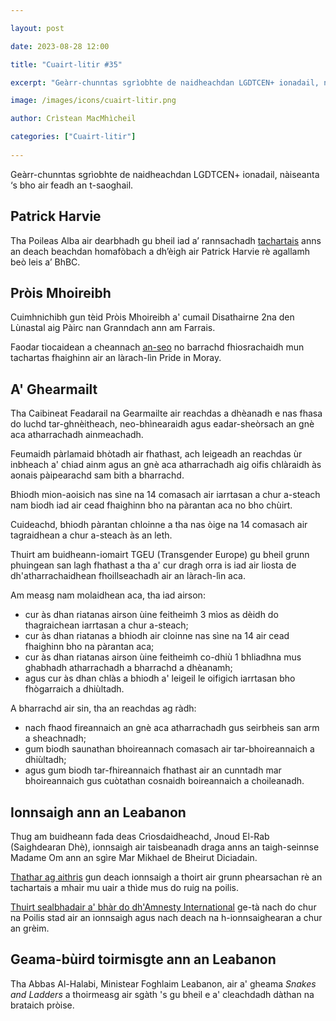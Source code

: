 ```yaml
---

layout: post

date: 2023-08-28 12:00

title: "Cuairt-litir #35"

excerpt: "Geàrr-chunntas sgrìobhte de naidheachdan LGDTCEN+ ionadail, nàiseanta ‘s bho air feadh an t-saoghail."

image: /images/icons/cuairt-litir.png

author: Crìstean MacMhìcheil

categories: ["Cuairt-litir"]
  
---
```


Geàrr-chunntas sgrìobhte de naidheachdan LGDTCEN+ ionadail, nàiseanta ‘s bho air feadh an t-saoghail.

## Patrick Harvie

Tha Poileas Alba air dearbhadh gu bheil iad a’ rannsachadh [tachartais](https://angeidhealur.scot/2023-08-24-cuairt-litir-34/) anns an deach beachdan homafòbach a dh’èigh air Patrick Harvie rè agallamh beò leis a’ BhBC.

## Pròis Mhoireibh

Cuimhnichibh gun tèid Pròis Mhoireibh a' cumail Disathairne 2na den Lùnastal aig Pàirc nan Granndach ann am Farrais.

Faodar tiocaidean a cheannach [an-seo](https://www.tickettailor.com/events/prideinmoray1/954283) no barrachd fhiosrachaidh mun tachartas fhaighinn air an làrach-lìn Pride in Moray.

## A' Ghearmailt

Tha Caibineat Feadarail na Gearmailte air reachdas a dhèanadh e nas fhasa do luchd tar-ghnèitheach, neo-bhìnearaidh agus eadar-sheòrsach an gnè aca atharrachadh ainmeachadh.

Feumaidh pàrlamaid bhòtadh air fhathast, ach leigeadh an reachdas ùr inbheach a' chiad ainm agus an gnè aca atharrachadh aig oifis chlàraidh às aonais pàipearachd sam bith a bharrachd.

Bhiodh mion-aoisich nas sìne na 14 comasach air iarrtasan a chur a-steach nam biodh iad air cead fhaighinn bho na pàrantan aca no bho chùirt.

Cuideachd, bhiodh pàrantan chloinne a tha nas òige na 14 comasach air tagraidhean a chur a-steach às an leth.

Thuirt am buidheann-iomairt TGEU (Transgender Europe) gu bheil grunn phuingean san lagh fhathast a tha a' cur dragh orra is iad air liosta de dh'atharrachaidhean fhoillseachadh air an làrach-lìn aca.

Am measg nam molaidhean aca, tha iad airson:
* cur às dhan riatanas airson ùine feitheimh 3 mìos as dèidh do thagraichean iarrtasan a chur a-steach;
* cur às dhan riatanas a bhiodh air cloinne nas sìne na 14 air cead fhaighinn bho na pàrantan aca;
* cur às dhan riatanas airson ùine feitheimh co-dhiù 1 bhliadhna mus ghabhadh atharrachadh a bharrachd a dhèanamh;
* agus cur às dhan chlàs a bhiodh a' leigeil le oifigich iarrtasan bho fhògarraich a dhiùltadh.

A bharrachd air sin, tha an reachdas ag ràdh:
* nach fhaod fireannaich an gnè aca atharrachadh gus seirbheis san arm a sheachnadh;
* gum biodh saunathan bhoireannach comasach air tar-bhoireannaich a dhiùltadh;
* agus gum biodh tar-fhireannaich fhathast air an cunntadh mar bhoireannaich gus cuòtathan cosnaidh boireannaich a choileanadh.

## Ionnsaigh ann an Leabanon

Thug am buidheann fada deas Crìosdaidheachd, Jnoud El-Rab (Saighdearan Dhè), ionnsaigh air taisbeanadh draga anns an taigh-seinnse Madame Om ann an sgìre Mar Mikhael de Bheirut Diciadain.

[Thathar ag aithris](https://www.thepinknews.com/2023/08/25/beirut-bar-attack-madame-om-lebanon-soldiers-of-god-lgbtq/) gun deach ionnsaigh a thoirt air grunn phearsachan rè an tachartais a mhair mu uair a thìde mus do ruig na poilis.

[Thuirt sealbhadair a' bhàr do dh'Amnesty International](https://www.amnesty.org/en/latest/news/2023/08/lebanon-attack-on-lgbti-bar-another-ominous-sign-of-deteriorating-rights-situation/) ge-tà nach do chur na Poilis stad air an ionnsaigh agus nach deach na h-ionnsaighearan a chur an grèim.

## Geama-bùird toirmisgte ann an Leabanon

Tha Abbas Al-Halabi, Ministear Foghlaim Leabanon, air a' gheama _Snakes and Ladders_ a thoirmeasg air sgàth 's gu bheil e a' cleachdadh dàthan na brataich pròise.